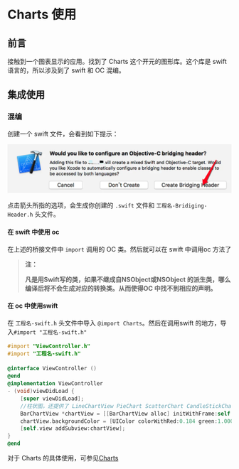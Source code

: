 # Charts 使用



## 前言

接触到一个图表显示的应用。找到了 Charts 这个开元的图形库。这个库是 swift 语言的，所以涉及到了 swift 和 OC 混编。



## 集成使用

### 混编

创建一个 swift 文件，会看到如下提示：

![image-20200927163605191](../../assets/image-20200927163605191.png)

点击箭头所指的选项，会生成你创建的 `.swift` 文件和 `工程名-Bridiging-Header.h` 头文件。

#### 在 swift 中使用 oc

在上述的桥接文件中 `import` 调用的 OC 类。然后就可以在 swift 中调用oc 方法了

>  **注：**
>
> **凡是用Swift写的类，如果不继成自NSObject或NSObject 的派生类，哪么编译后将不会生成对应的转换类。从而使得OC 中找不到相应的声明。**



####  在 oc 中使用swift 

在 `工程名-swift.h` 头文件中导入 `@import Charts`。然后在调用swift 的地方，导入`#import "工程名-swift.h"`

```objective-c
#import "ViewController.h"
#import "工程名-swift.h"

@interface ViewController ()
@end
@implementation ViewController
- (void)viewDidLoad {
    [super viewDidLoad];
  	//柱状图，还提供了 LineChartView PieChart ScatterChart CandleStickChart 等
    BarChartView *chartView = [[BarChartView alloc] initWithFrame:self.view.bounds];
    chartView.backgroundColor = [UIColor colorWithRed:0.184 green:1.000 blue:0.738 alpha:1.000];
    [self.view addSubview:chartView];
}
@end
```



对于 Charts 的具体使用，可参见[Charts](https://github.com/danielgindi/Charts)